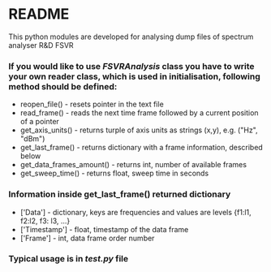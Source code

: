 # README #

This python modules are developed for analysing dump files of spectrum analyser R&D FSVR

### If you would like to use *FSVRAnalysis* class you have to write your own reader class, which is used in initialisation, following method should be defined: ###
* reopen_file() - resets pointer in the text file
* read_frame() - reads the next time frame followed by a current position of a pointer
* get_axis_units() - returns turple of axis units as strings (x,y), e.g. ("Hz", "dBm")
* get_last_frame() - returns dictionary with a frame information, described below
* get_data_frames_amount() - returns int, number of available frames
* get_sweep_time() - returns float, sweep time in seconds
### Information inside get_last_frame() returned dictionary
* ['Data'] - dictionary, keys are frequencies and values are levels {f1:l1, f2:l2, f3: l3, ...}
* ['Timestamp'] - float, timestamp of the data frame
* ['Frame'] - int, data frame order number
### Typical usage is in *test.py* file